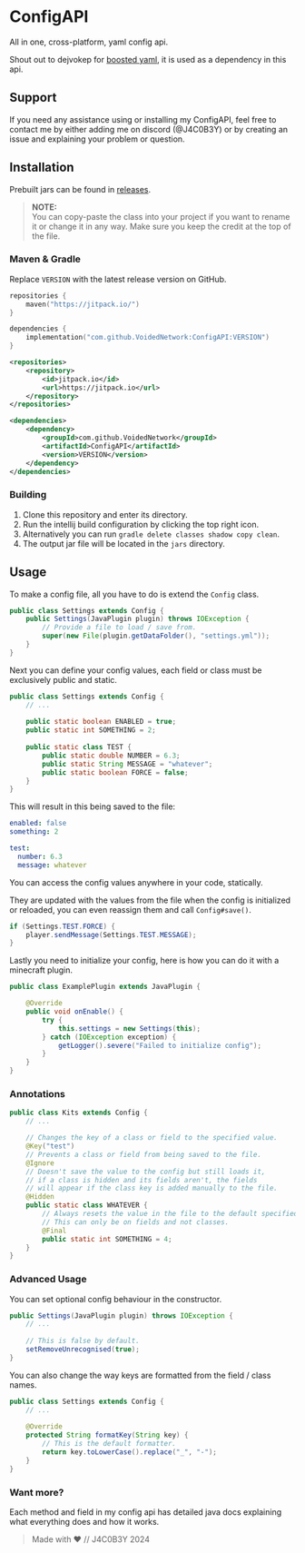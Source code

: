 # ConfigAPI

All in one, cross-platform, yaml config api.

Shout out to dejvokep for [boosted yaml](https://github.com/dejvokep/boosted-yaml),
it is used as a dependency in this api.

## Support

If you need any assistance using or installing my ConfigAPI,
feel free to contact me by either adding me on discord (@J4C0B3Y)
or by creating an issue and explaining your problem or question.

## Installation

Prebuilt jars can be found in [releases](https://github.com/VoidedNetwork/ConfigAPI/releases).

> **NOTE:** <br/>
> You can copy-paste the class into your project if
> you want to rename it or change it in any way.
> Make sure you keep the credit at the top of the file.

### Maven & Gradle

Replace `VERSION` with the latest release version on GitHub.

```kts
repositories {
    maven("https://jitpack.io/")
}

dependencies {
    implementation("com.github.VoidedNetwork:ConfigAPI:VERSION")
}
```

```xml
<repositories>
    <repository>
        <id>jitpack.io</id>
        <url>https://jitpack.io</url>
    </repository>
</repositories>

<dependencies>
    <dependency>
        <groupId>com.github.VoidedNetwork</groupId>
        <artifactId>ConfigAPI</artifactId>
        <version>VERSION</version>
    </dependency>
</dependencies>
```

### Building

1. Clone this repository and enter its directory.
2. Run the intellij build configuration by clicking the top right icon.
3. Alternatively you can run `gradle delete classes shadow copy clean`.
4. The output jar file will be located in the `jars` directory.

## Usage

To make a config file, all you have to do is extend the `Config` class.

```java
public class Settings extends Config {
    public Settings(JavaPlugin plugin) throws IOException {
        // Provide a file to load / save from.
        super(new File(plugin.getDataFolder(), "settings.yml"));
    }
}
```

Next you can define your config values, each field
or class must be exclusively public and static.

```java
public class Settings extends Config {
    // ...
    
    public static boolean ENABLED = true;
    public static int SOMETHING = 2;
    
    public static class TEST {
        public static double NUMBER = 6.3;
        public static String MESSAGE = "whatever";
        public static boolean FORCE = false;
    }
}
```

This will result in this being saved to the file:

```yml
enabled: false
something: 2

test:
  number: 6.3
  message: whatever
```

You can access the config values anywhere in your code, statically.

They are updated with the values from the file when the config is
initialized or reloaded, you can even reassign them and call `Config#save()`.

```java
if (Settings.TEST.FORCE) {
    player.sendMessage(Settings.TEST.MESSAGE);
}
```

Lastly you need to initialize your config, 
here is how you can do it with a minecraft plugin.

```java
public class ExamplePlugin extends JavaPlugin {

    @Override
    public void onEnable() {
        try {
            this.settings = new Settings(this);
        } catch (IOException exception) {
            getLogger().severe("Failed to initialize config");
        }
    }
}
```

### Annotations

```java
public class Kits extends Config {
    // ...

    // Changes the key of a class or field to the specified value.
    @Key("test")
    // Prevents a class or field from being saved to the file.
    @Ignore 
    // Doesn't save the value to the config but still loads it,
    // if a class is hidden and its fields aren't, the fields
    // will appear if the class key is added manually to the file.
    @Hidden 
    public static class WHATEVER {
        // Always resets the value in the file to the default specified.
        // This can only be on fields and not classes.
        @Final
        public static int SOMETHING = 4;
    }
}
```

### Advanced Usage

You can set optional config behaviour in the constructor.

```java
public Settings(JavaPlugin plugin) throws IOException {
    // ...
    
    // This is false by default.
    setRemoveUnrecognised(true);
}
```

You can also change the way keys are formatted from the field / class names.

```java
public class Settings extends Config {
    // ...
    
    @Override
    protected String formatKey(String key) {
        // This is the default formatter.
        return key.toLowerCase().replace("_", "-");
    }
}
```

### Want more?

Each method and field in my config api has detailed java
docs explaining what everything does and how it works.

> Made with ❤ // J4C0B3Y 2024